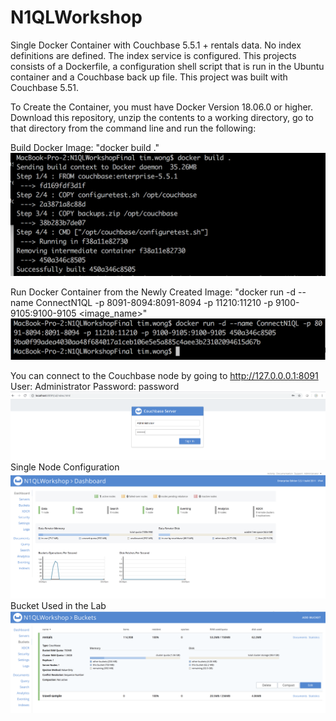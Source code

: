 # N1QLWorkshop
Single Docker Container with Couchbase 5.5.1 + rentals data.  No index definitions are defined.  The index service is configured.
This projects consists of a Dockerfile, a configuration shell script that is run in the Ubuntu container and a Couchbase back up file.  This project was built with Couchbase 5.51.  

To Create the Container, you must have Docker Version 18.06.0 or higher.  Download this repository, unzip the contents to a working directory, go to that directory from the command line and run the following:

Build Docker Image:
"docker build ."
![alt text](https://github.com/roadgoat/N1QLWorkshop/blob/master/DockerBuild.png)

Run Docker Container from the Newly Created Image:
"docker run -d --name ConnectN1QL -p 8091-8094:8091-8094 -p 11210:11210 -p 9100-9105:9100-9105 <image_name>" 
![alt text](https://github.com/roadgoat/N1QLWorkshop/blob/master/DockerRun.png)

You can connect to the Couchbase node by going to http://127.0.0.0.1:8091  
User: Administrator
Password: password
![alt text](https://github.com/roadgoat/N1QLWorkshop/blob/master/CBLogin.png)
Single Node Configuration
![alt text](https://github.com/roadgoat/N1QLWorkshop/blob/master/Cluster.png)
Bucket Used in the Lab
![alt text](https://github.com/roadgoat/N1QLWorkshop/blob/master/rentals.png)

